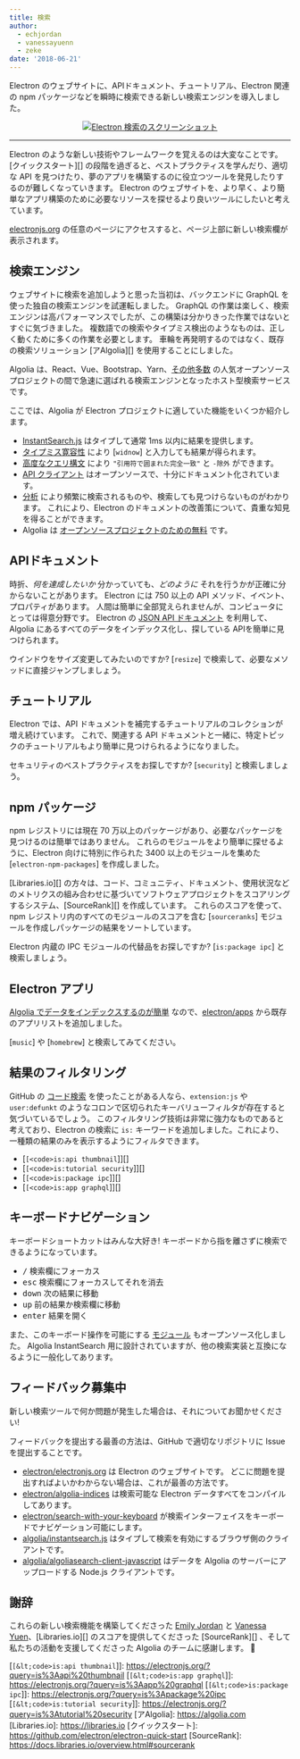 ```yaml
---
title: 検索
author:
  - echjordan
  - vanessayuenn
  - zeke
date: '2018-06-21'
---
```


Electron のウェブサイトに、APIドキュメント、チュートリアル、Electron 関連の npm パッケージなどを瞬時に検索できる新しい検索エンジンを導入しました。

<figure>
  <a href="https://electronjs.org/?query=resize" style="display: block; text-align: center;">
    <img class="screenshot" src="https://user-images.githubusercontent.com/2289/41683719-417ca80a-7490-11e8-9a52-fb145f4251ba.png" alt="Electron 検索のスクリーンショット">
  </a>
</figure>

---

Electron のような新しい技術やフレームワークを覚えるのは大変なことです。 [クイックスタート][] の段階を過ぎると、ベストプラクティスを学んだり、適切な API を見つけたり、夢のアプリを構築するのに役立つツールを発見したりするのが難しくなっていきます。 Electron のウェブサイトを、より早く、より簡単なアプリ構築のために必要なリソースを探せるより良いツールにしたいと考えています。

[electronjs.org](https://electronjs.org) の任意のページにアクセスすると、ページ上部に新しい検索欄が表示されます。

## 検索エンジン

ウェブサイトに検索を追加しようと思った当初は、バックエンドに GraphQL を使った独自の検索エンジンを試運転しました。 GraphQL の作業は楽しく、検索エンジンは高パフォーマンスでしたが、この構築は分かりきった作業ではないとすぐに気づきました。 複数語での検索やタイプミス検出のようなものは、正しく動くために多くの作業を必要とします。 車輪を再発明するのではなく、既存の検索ソリューション [アAlgolia][] を使用することにしました。

Algolia は、React、Vue、Bootstrap、Yarn、[その他多数](https://community.algolia.com/docsearch/) の人気オープンソースプロジェクトの間で急速に選ばれる検索エンジンとなったホスト型検索サービスです。

ここでは、Algolia が Electron プロジェクトに適していた機能をいくつか紹介します。

- [InstantSearch.js](https://community.algolia.com/instantsearch.js) はタイプして通常 1ms 以内に結果を提供します。
- [タイプミス寛容性](https://www.algolia.com/doc/guides/textual-relevance/typo-tolerance/) により [`widnow`] と入力しても結果が得られます。
- [高度なクエリ構文](https://www.algolia.com/doc/api-reference/api-parameters/advancedSyntax/) により `"引用符で囲まれた完全一致"` と `-除外` ができます。
- [API クライアント](https://www.algolia.com/doc/api-client/javascript/getting-started/) はオープンソースで、十分にドキュメント化されています。
- [分析](https://www.algolia.com/doc/guides/analytics/analytics-overview/) により頻繁に検索されるものや、検索しても見つけらないものがわかります。 これにより、Electron のドキュメントの改善策について、貴重な知見を得ることができます。
- Algolia は [オープンソースプロジェクトのための無料](https://www.algolia.com/for-open-source) です。

## APIドキュメント

時折、*何を達成したいか* 分かっていても、*どのように* それを行うかが正確に分からないことがあります。 Electron には 750 以上の API メソッド、イベント、プロパティがあります。 人間は簡単に全部覚えられませんが、コンピュータにとっては得意分野です。 Electron の [JSON API ドキュメント](https://electronjs.org/blog/api-docs-json-schema) を利用して、Algolia にあるすべてのデータをインデックス化し、探している APIを簡単に見つけられます。

ウインドウをサイズ変更してみたいのですか? [`resize`] で検索して、必要なメソッドに直接ジャンプしましょう。

## チュートリアル

Electron では、API ドキュメントを補完するチュートリアルのコレクションが増え続けています。 これで、関連する API ドキュメントと一緒に、特定トピックのチュートリアルもより簡単に見つけられるようになりました。

セキュリティのベストプラクティスをお探しですか? [`security`] と検索しましょう。

## npm パッケージ

npm レジストリには現在 70 万以上のパッケージがあり、必要なパッケージを見つけるのは簡単ではありません。 これらのモジュールをより簡単に探せるように、Electron 向けに特別に作られた 3400 以上のモジュールを集めた [`electron-npm-packages`] を作成しました。

[Libraries.io][] の方々は、コード、コミュニティ、ドキュメント、使用状況などのメトリクスの組み合わせに基づいてソフトウェアプロジェクトをスコアリングするシステム、[SourceRank][] を作成しています。 これらのスコアを使って、npm レジストリ内のすべてのモジュールのスコアを含む [`sourceranks`] モジュールを作成しパッケージの結果をソートしています。

Electron 内蔵の IPC モジュールの代替品をお探しですか? [`is:package ipc`] と検索しましょう。

## Electron アプリ

[Algolia でデータをインデックスするのが簡単](https://github.com/electron/algolia-indices) なので、[electron/apps](https://github.com/electron/apps) から既存のアプリリストを追加しました。

[`music`] や [`homebrew`] と検索してみてください。

## 結果のフィルタリング

GitHub の [コード検索](https://github.com/search) を使ったことがある人なら、`extension:js` や `user:defunkt` のようなコロンで区切られたキーバリューフィルタが存在すると気づいているでしょう。 このフィルタリング技術は非常に強力なものであると考えており、Electron の検索に `is:` キーワードを追加しました。これにより、一種類の結果のみを表示するようにフィルタできます。

- [`[<code>is:api thumbnail`]</code>][]
- [`[<code>is:tutorial security`]</code>][]
- [`[<code>is:package ipc`]</code>][]
- [`[<code>is:app graphql`]</code>][]

## キーボードナビゲーション

キーボードショートカットはみんな大好き! キーボードから指を離さずに検索できるようになっています。

- <kbd>/</kbd> 検索欄にフォーカス
- <kbd>esc</kbd> 検索欄にフォーカスしてそれを消去
- <kbd>down</kbd> 次の結果に移動
- <kbd>up</kbd> 前の結果か検索欄に移動
- <kbd>enter</kbd> 結果を開く

また、このキーボード操作を可能にする [モジュール](https://github.com/electron/search-with-your-keyboard/) もオープンソース化しました。 Algolia InstantSearch 用に設計されていますが、他の検索実装と互換になるように一般化してあります。

## フィードバック募集中

新しい検索ツールで何か問題が発生した場合は、それについてお聞かせください!

フィードバックを提出する最善の方法は、GitHub で適切なリポジトリに Issue を提出することです。

- [electron/electronjs.org](https://github.com/electron/electronjs.org) は Electron のウェブサイトです。 どこに問題を提出すればよいかわからない場合は、これが最善の方法です。
- [electron/algolia-indices](https://github.com/electron/algolia-indices) は検索可能な Electron データすべてをコンパイルしてあります。
- [electron/search-with-your-keyboard](https://github.com/electron/search-with-your-keyboard) が検索インターフェイスをキーボードでナビゲーション可能にします。
- [algolia/instantsearch.js](https://github.com/algolia/instantsearch.js) はタイプして検索を有効にするブラウザ側のクライアントです。
- [algolia/algoliasearch-client-javascript](https://github.com/algolia/algoliasearch-client-javascript) はデータを Algolia のサーバーにアップロードする Node.js クライアントです。

## 謝辞

これらの新しい検索機能を構築してくださった [Emily Jordan](https://github.com/echjordan) と [Vanessa Yuen](https://github.com/vanessayuenn)、[Libraries.io][] のスコアを提供してくださった [SourceRank][] 、そして私たちの活動を支援してくださった Algolia のチームに感謝します。 🍹

[`[&lt;code>is:api thumbnail`]</code>]: https://electronjs.org/?query=is%3Aapi%20thumbnail
[`[&lt;code>is:app graphql`]</code>]: https://electronjs.org/?query=is%3Aapp%20graphql
[`[&lt;code>is:package ipc`]</code>]: https://electronjs.org/?query=is%3Apackage%20ipc
[`[&lt;code>is:tutorial security`]</code>]: https://electronjs.org/?query=is%3Atutorial%20security
[アAlgolia]: https://algolia.com
[Libraries.io]: https://libraries.io
[クイックスタート]: https://github.com/electron/electron-quick-start
[SourceRank]: https://docs.libraries.io/overview.html#sourcerank